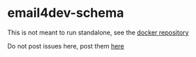 # email4dev-schema

This is not meant to run standalone, see the [docker repository](https://github.com/email4-dev/docker)

Do not post issues here, post them [here](https://github.com/email4-dev/.github/issues)